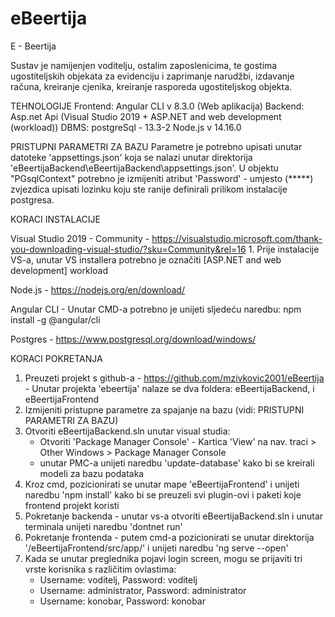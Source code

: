 # eBeertija

E - Beertija

Sustav je namijenjen voditelju, ostalim zaposlenicima, te gostima ugostiteljskih objekata za evidenciju i zaprimanje narudžbi, izdavanje računa, kreiranje cjenika, kreiranje rasporeda ugostiteljskog objekta.


TEHNOLOGIJE
Frontend: Angular CLI v 8.3.0 (Web aplikacija) 
Backend: Asp.net Api (Visual Studio 2019 + ASP.NET and web development (workload))
DBMS: postgreSql - 13.3-2
Node.js v 14.16.0


PRISTUPNI PARAMETRI ZA BAZU
Parametre je potrebno upisati unutar datoteke 'appsettings.json' koja se nalazi unutar direktorija 'eBeertijaBackend\eBeertijaBackend\appsettings.json'. U objektu "PGsqlContext" potrebno je izmijeniti atribut 'Password' - umjesto (*****) zvjezdica upisati lozinku koju ste ranije definirali prilikom instalacije postgresa.


KORACI INSTALACIJE

Visual Studio 2019 - Community - https://visualstudio.microsoft.com/thank-you-downloading-visual-studio/?sku=Community&rel=16
    1. Prije instalacije VS-a, unutar VS installera potrebno je označiti [ASP.NET and web development] workload

Node.js - https://nodejs.org/en/download/

Angular CLI - Unutar CMD-a potrebno je unijeti sljedeću naredbu: npm install -g @angular/cli

Postgres - https://www.postgresql.org/download/windows/


KORACI POKRETANJA
1. Preuzeti projekt s github-a - https://github.com/mzivkovic2001/eBeertija - Unutar projekta 'ebeertija' nalaze se dva foldera: eBeertijaBackend, i eBeertijaFrontend
2. Izmijeniti pristupne parametre za spajanje na bazu (vidi: PRISTUPNI PARAMETRI ZA BAZU)
3. Otvoriti eBeertijaBackend.sln unutar visual studia:
   - Otvoriti 'Package Manager Console' - Kartica 'View' na nav. traci > Other Windows > Package Manager Console
   - unutar PMC-a unijeti naredbu 'update-database' kako bi se kreirali modeli za bazu podataka
4. Kroz cmd, pozicionirati se unutar mape 'eBeertijaFrontend' i unijeti naredbu 'npm install' kako bi se preuzeli svi plugin-ovi i paketi koje frontend projekt koristi
5. Pokretanje backenda - unutar vs-a otvoriti eBeertijaBackend.sln i unutar terminala unijeti naredbu 'dontnet run'
6. Pokretanje frontenda - putem cmd-a pozicionirati se unutar direktorija '/eBeertijaFrontend/src/app/' i unijeti naredbu 'ng serve --open'
7. Kada se unutar preglednika pojavi login screen, mogu se prijaviti tri vrste korisnika s različitim ovlastima:
   - Username: voditelj, Password: voditelj
   - Username: administrator, Password: administrator
   - Username: konobar, Password: konobar
